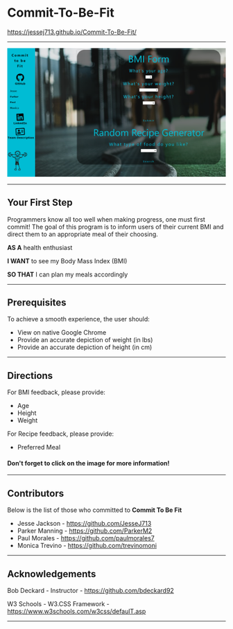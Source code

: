 # Commit-To-Be-Fit

https://jessej713.github.io/Commit-To-Be-Fit/

---

![Commit To Be Fit Screenshot](/Commit-To-Be-Fit.PNG?raw=true "Commit To Be Fit")

---

## Your First Step
Programmers know all too well when making progress, one must first commit! The goal of this program is to inform users of their current BMI and direct them to an appropriate meal of their choosing.

**AS A** health enthusiast

**I WANT** to see my Body Mass Index (BMI)

**SO THAT** I can plan my meals accordingly

---

## Prerequisites

To achieve a smooth experience, the user should:

* View on native Google Chrome
* Provide an accurate depiction of weight (in lbs)
* Provide an accurate depiction of height (in cm)

---

## Directions

For BMI feedback, please provide:
* Age
* Height
* Weight

For Recipe feedback, please provide:
* Preferred Meal

#### **Don't forget to click on the image for more information!**

---

## Contributors

Below is the list of those who committed to **Commit To Be Fit**

* Jesse Jackson - https://github.com/JesseJ713
* Parker Manning - https://github.com/ParkerM2 
* Paul Morales - https://github.com/paulmorales7
* Monica Trevino - https://github.com/trevinomoni

---

## Acknowledgements

Bob Deckard - Instructor -  https://github.com/bdeckard92

W3 Schools - W3.CSS Framework - https://www.w3schools.com/w3css/defaulT.asp

---

